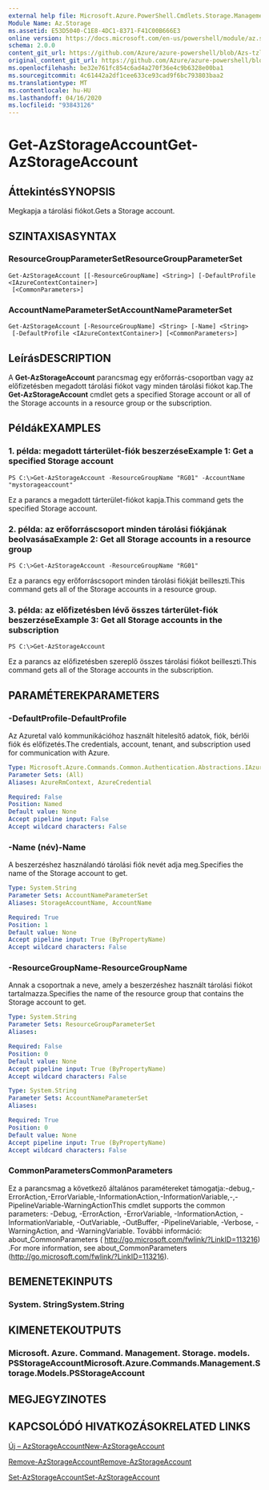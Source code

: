 ```yaml
---
external help file: Microsoft.Azure.PowerShell.Cmdlets.Storage.Management.dll-Help.xml
Module Name: Az.Storage
ms.assetid: E53D5040-C1E8-4DC1-8371-F41C00B666E3
online version: https://docs.microsoft.com/en-us/powershell/module/az.storage/get-azstorageaccount
schema: 2.0.0
content_git_url: https://github.com/Azure/azure-powershell/blob/Azs-tzl/src/Storage/Storage.Management/help/Get-AzStorageAccount.md
original_content_git_url: https://github.com/Azure/azure-powershell/blob/Azs-tzl/src/Storage/Storage.Management/help/Get-AzStorageAccount.md
ms.openlocfilehash: be32e761fc854c6ad4a270f36e4c9b6328e00ba1
ms.sourcegitcommit: 4c61442a2df1cee633ce93cad9f6bc793803baa2
ms.translationtype: MT
ms.contentlocale: hu-HU
ms.lasthandoff: 04/16/2020
ms.locfileid: "93843126"
---
```

# <span data-ttu-id="e5c6d-101">Get-AzStorageAccount</span><span class="sxs-lookup"><span data-stu-id="e5c6d-101">Get-AzStorageAccount</span></span>

## <span data-ttu-id="e5c6d-102">Áttekintés</span><span class="sxs-lookup"><span data-stu-id="e5c6d-102">SYNOPSIS</span></span>
<span data-ttu-id="e5c6d-103">Megkapja a tárolási fiókot.</span><span class="sxs-lookup"><span data-stu-id="e5c6d-103">Gets a Storage account.</span></span>

## <span data-ttu-id="e5c6d-104">SZINTAXISA</span><span class="sxs-lookup"><span data-stu-id="e5c6d-104">SYNTAX</span></span>

### <span data-ttu-id="e5c6d-105">ResourceGroupParameterSet</span><span class="sxs-lookup"><span data-stu-id="e5c6d-105">ResourceGroupParameterSet</span></span>
```
Get-AzStorageAccount [[-ResourceGroupName] <String>] [-DefaultProfile <IAzureContextContainer>]
 [<CommonParameters>]
```

### <span data-ttu-id="e5c6d-106">AccountNameParameterSet</span><span class="sxs-lookup"><span data-stu-id="e5c6d-106">AccountNameParameterSet</span></span>
```
Get-AzStorageAccount [-ResourceGroupName] <String> [-Name] <String>
 [-DefaultProfile <IAzureContextContainer>] [<CommonParameters>]
```

## <span data-ttu-id="e5c6d-107">Leírás</span><span class="sxs-lookup"><span data-stu-id="e5c6d-107">DESCRIPTION</span></span>
<span data-ttu-id="e5c6d-108">A **Get-AzStorageAccount** parancsmag egy erőforrás-csoportban vagy az előfizetésben megadott tárolási fiókot vagy minden tárolási fiókot kap.</span><span class="sxs-lookup"><span data-stu-id="e5c6d-108">The **Get-AzStorageAccount** cmdlet gets a specified Storage account or all of the Storage accounts in a resource group or the subscription.</span></span>

## <span data-ttu-id="e5c6d-109">Példák</span><span class="sxs-lookup"><span data-stu-id="e5c6d-109">EXAMPLES</span></span>

### <span data-ttu-id="e5c6d-110">1. példa: megadott tárterület-fiók beszerzése</span><span class="sxs-lookup"><span data-stu-id="e5c6d-110">Example 1: Get a specified Storage account</span></span>
```
PS C:\>Get-AzStorageAccount -ResourceGroupName "RG01" -AccountName "mystorageaccount"
```

<span data-ttu-id="e5c6d-111">Ez a parancs a megadott tárterület-fiókot kapja.</span><span class="sxs-lookup"><span data-stu-id="e5c6d-111">This command gets the specified Storage account.</span></span>

### <span data-ttu-id="e5c6d-112">2. példa: az erőforráscsoport minden tárolási fiókjának beolvasása</span><span class="sxs-lookup"><span data-stu-id="e5c6d-112">Example 2: Get all Storage accounts in a resource group</span></span>
```
PS C:\>Get-AzStorageAccount -ResourceGroupName "RG01"
```

<span data-ttu-id="e5c6d-113">Ez a parancs egy erőforráscsoport minden tárolási fiókját beilleszti.</span><span class="sxs-lookup"><span data-stu-id="e5c6d-113">This command gets all of the Storage accounts in a resource group.</span></span>

### <span data-ttu-id="e5c6d-114">3. példa: az előfizetésben lévő összes tárterület-fiók beszerzése</span><span class="sxs-lookup"><span data-stu-id="e5c6d-114">Example 3:  Get all Storage accounts in the subscription</span></span>
```
PS C:\>Get-AzStorageAccount
```

<span data-ttu-id="e5c6d-115">Ez a parancs az előfizetésben szereplő összes tárolási fiókot beilleszti.</span><span class="sxs-lookup"><span data-stu-id="e5c6d-115">This command gets all of the Storage accounts in the subscription.</span></span>

## <span data-ttu-id="e5c6d-116">PARAMÉTEREK</span><span class="sxs-lookup"><span data-stu-id="e5c6d-116">PARAMETERS</span></span>

### <span data-ttu-id="e5c6d-117">-DefaultProfile</span><span class="sxs-lookup"><span data-stu-id="e5c6d-117">-DefaultProfile</span></span>
<span data-ttu-id="e5c6d-118">Az Azuretal való kommunikációhoz használt hitelesítő adatok, fiók, bérlői fiók és előfizetés.</span><span class="sxs-lookup"><span data-stu-id="e5c6d-118">The credentials, account, tenant, and subscription used for communication with Azure.</span></span>

```yaml
Type: Microsoft.Azure.Commands.Common.Authentication.Abstractions.IAzureContextContainer
Parameter Sets: (All)
Aliases: AzureRmContext, AzureCredential

Required: False
Position: Named
Default value: None
Accept pipeline input: False
Accept wildcard characters: False
```

### <span data-ttu-id="e5c6d-119">-Name (név)</span><span class="sxs-lookup"><span data-stu-id="e5c6d-119">-Name</span></span>
<span data-ttu-id="e5c6d-120">A beszerzéshez használandó tárolási fiók nevét adja meg.</span><span class="sxs-lookup"><span data-stu-id="e5c6d-120">Specifies the name of the Storage account to get.</span></span>

```yaml
Type: System.String
Parameter Sets: AccountNameParameterSet
Aliases: StorageAccountName, AccountName

Required: True
Position: 1
Default value: None
Accept pipeline input: True (ByPropertyName)
Accept wildcard characters: False
```

### <span data-ttu-id="e5c6d-121">-ResourceGroupName</span><span class="sxs-lookup"><span data-stu-id="e5c6d-121">-ResourceGroupName</span></span>
<span data-ttu-id="e5c6d-122">Annak a csoportnak a neve, amely a beszerzéshez használt tárolási fiókot tartalmazza.</span><span class="sxs-lookup"><span data-stu-id="e5c6d-122">Specifies the name of the resource group that contains the Storage account to get.</span></span>

```yaml
Type: System.String
Parameter Sets: ResourceGroupParameterSet
Aliases:

Required: False
Position: 0
Default value: None
Accept pipeline input: True (ByPropertyName)
Accept wildcard characters: False
```

```yaml
Type: System.String
Parameter Sets: AccountNameParameterSet
Aliases:

Required: True
Position: 0
Default value: None
Accept pipeline input: True (ByPropertyName)
Accept wildcard characters: False
```

### <span data-ttu-id="e5c6d-123">CommonParameters</span><span class="sxs-lookup"><span data-stu-id="e5c6d-123">CommonParameters</span></span>
<span data-ttu-id="e5c6d-124">Ez a parancsmag a következő általános paramétereket támogatja:-debug,-ErrorAction,-ErrorVariable,-InformationAction,-InformationVariable,-,-PipelineVariable-WarningAction</span><span class="sxs-lookup"><span data-stu-id="e5c6d-124">This cmdlet supports the common parameters: -Debug, -ErrorAction, -ErrorVariable, -InformationAction, -InformationVariable, -OutVariable, -OutBuffer, -PipelineVariable, -Verbose, -WarningAction, and -WarningVariable.</span></span> <span data-ttu-id="e5c6d-125">További információ: about_CommonParameters ( http://go.microsoft.com/fwlink/?LinkID=113216) .</span><span class="sxs-lookup"><span data-stu-id="e5c6d-125">For more information, see about_CommonParameters (http://go.microsoft.com/fwlink/?LinkID=113216).</span></span>

## <span data-ttu-id="e5c6d-126">BEMENETEK</span><span class="sxs-lookup"><span data-stu-id="e5c6d-126">INPUTS</span></span>

### <span data-ttu-id="e5c6d-127">System. String</span><span class="sxs-lookup"><span data-stu-id="e5c6d-127">System.String</span></span>

## <span data-ttu-id="e5c6d-128">KIMENETEK</span><span class="sxs-lookup"><span data-stu-id="e5c6d-128">OUTPUTS</span></span>

### <span data-ttu-id="e5c6d-129">Microsoft. Azure. Command. Management. Storage. models. PSStorageAccount</span><span class="sxs-lookup"><span data-stu-id="e5c6d-129">Microsoft.Azure.Commands.Management.Storage.Models.PSStorageAccount</span></span>

## <span data-ttu-id="e5c6d-130">MEGJEGYZI</span><span class="sxs-lookup"><span data-stu-id="e5c6d-130">NOTES</span></span>

## <span data-ttu-id="e5c6d-131">KAPCSOLÓDÓ HIVATKOZÁSOK</span><span class="sxs-lookup"><span data-stu-id="e5c6d-131">RELATED LINKS</span></span>

[<span data-ttu-id="e5c6d-132">Új – AzStorageAccount</span><span class="sxs-lookup"><span data-stu-id="e5c6d-132">New-AzStorageAccount</span></span>](./New-AzStorageAccount.md)

[<span data-ttu-id="e5c6d-133">Remove-AzStorageAccount</span><span class="sxs-lookup"><span data-stu-id="e5c6d-133">Remove-AzStorageAccount</span></span>](./Remove-AzStorageAccount.md)

[<span data-ttu-id="e5c6d-134">Set-AzStorageAccount</span><span class="sxs-lookup"><span data-stu-id="e5c6d-134">Set-AzStorageAccount</span></span>](./Set-AzStorageAccount.md)


